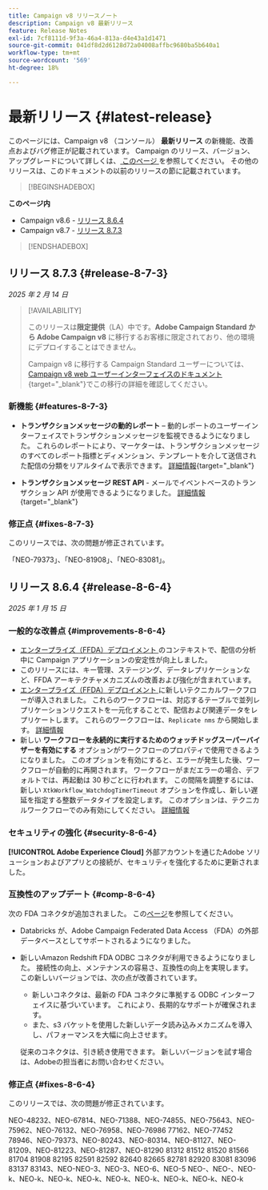 ```yaml
---
title: Campaign v8 リリースノート
description: Campaign v8 最新リリース
feature: Release Notes
exl-id: 7cf8111d-9f3a-46a4-813a-d4e43a1d1471
source-git-commit: 041df8d2d6128d72a04008affbc9680ba5b640a1
workflow-type: tm+mt
source-wordcount: '569'
ht-degree: 18%

---
```


# 最新リリース {#latest-release}

このページには、Campaign v8 （コンソール） **最新リリース** の新機能、改善点およびバグ修正が記載されています。 Campaign のリリース、バージョン、アップグレードについて詳しくは、[ このページ ](upgrades.md) を参照してください。 その他のリリースは、このドキュメントの以前のリリースの節に記載されています。

>[!BEGINSHADEBOX]

**このページ内**

* Campaign v8.6 - [ リリース 8.6.4](#release-8-6-4)
* Campaign v8.7 - [ リリース 8.7.3](#release-8-7-3)

>[!ENDSHADEBOX]


## リリース 8.7.3 {#release-8-7-3}

_2025 年 2 月 14 日_

>[!AVAILABILITY]
>
>このリリースは&#x200B;**限定提供**（LA）中です。**Adobe Campaign Standard から Adobe Campaign v8** に移行するお客様に限定されており、他の環境にデプロイすることはできません。
>
>Campaign v8 に移行する Campaign Standard ユーザーについては、[Campaign v8 web ユーザーインターフェイスのドキュメント](https://experienceleague.adobe.com/ja/docs/campaign-web/v8/start/acs-migration){target="_blank"}でこの移行の詳細を確認してください。

### 新機能 {#features-8-7-3}

* **トランザクションメッセージの動的レポート** – 動的レポートのユーザーインターフェイスでトランザクションメッセージを監視できるようになりました。 これらのレポートにより、マーケターは、トランザクションメッセージのすべてのレポート指標とディメンション、テンプレートを介して送信された配信の分類をリアルタイムで表示できます。 [詳細情報](https://experienceleague.adobe.com/ja/docs/experience-cloud/campaign/reporting/get-started-reporting){target="_blank"}

* **トランザクションメッセージ REST API** - メールでイベントベースのトランザクション API が使用できるようになりました。 [詳細情報](https://experienceleague.adobe.com/en/docs/experience-cloud/campaign/apis/managing-transactional-messages){target="_blank"}

### 修正点 {#fixes-8-7-3}

このリリースでは、次の問題が修正されています。

「NEO-79373」、「NEO-81908」、「NEO-83081」。


## リリース 8.6.4 {#release-8-6-4}

_2025 年 1 月 15 日_

### 一般的な改善点 {#improvements-8-6-4}

* [ エンタープライズ（FFDA）デプロイメント ](../../v8/architecture/enterprise-deployment.md) のコンテキストで、配信の分析中に Campaign アプリケーションの安定性が向上しました。
* このリリースには、キー管理、ステージング、データレプリケーションなど、FFDA アーキテクチャメカニズムの改善および強化が含まれています。
* [ エンタープライズ（FFDA）デプロイメント ](../../v8/architecture/enterprise-deployment.md) に新しいテクニカルワークフローが導入されました。 これらのワークフローは、対応するテーブルで並列レプリケーションリクエストを一元化することで、配信および関連データをレプリケートします。 これらのワークフローは、`Replicate nms` から開始します。 [詳細情報](../architecture/replication.md)
* 新しい **ワークフローを永続的に実行するためのウォッチドッグスーパーバイザーを有効にする** オプションがワークフローのプロパティで使用できるようになりました。 このオプションを有効にすると、エラーが発生した後、ワークフローが自動的に再開されます。 ワークフローがまだエラーの場合、デフォルトでは、再起動は 30 秒ごとに行われます。 この間隔を調整するには、新しい `XtkWorkflow_WatchdogTimerTimeout` オプションを作成し、新しい遅延を指定する整数データタイプを設定します。 このオプションは、テクニカルワークフローでのみ有効にしてください。 [詳細情報](../../automation/workflow/workflow-properties.md#execution)

### セキュリティの強化 {#security-8-6-4}

**[!UICONTROL Adobe Experience Cloud]** 外部アカウントを通じたAdobe ソリューションおよびアプリとの接続が、セキュリティを強化するために更新されました。

<!--
### Connection to Campaign {#ims-8-6-4}

**(Limited availability)** For a restricted list of customers, Campaign v8.6.4 can allow native authentication mode instead of Adobe Identity Management System (IMS). Note that if you are using Campaign native authentication, you cannot access to [Campaign Web User Interface](../start/campaign-ui.md#campaign-web-user-interface).-->

### 互換性のアップデート {#comp-8-6-4}

次の FDA コネクタが追加されました。 この[ページ](compatibility-matrix.md#FederatedDataAccessFDA)を参照してください。

* Databricks が、Adobe Campaign Federated Data Access （FDA）の外部データベースとしてサポートされるようになりました。

* 新しいAmazon Redshift FDA ODBC コネクタが利用できるようになりました。 接続性の向上、メンテナンスの容易さ、互換性の向上を実現します。 この新しいバージョンでは、次の点が改善されています。

   * 新しいコネクタは、最新の FDA コネクタに準拠する ODBC インターフェイスに基づいています。 これにより、長期的なサポートが確保されます。
   * また、s3 バケットを使用した新しいデータ読み込みメカニズムを導入し、パフォーマンスを大幅に向上させます。

  従来のコネクタは、引き続き使用できます。 新しいバージョンを試す場合は、Adobeの担当者にお問い合わせください。

### 修正点 {#fixes-8-6-4}

このリリースでは、次の問題が修正されています。

NEO-48232、NEO-67814、NEO-71388、NEO-74855、NEO-75643、NEO-75962、NEO-76132、NEO-76958、NEO-76986 77162、NEO-77452 78946、NEO-79373、NEO-80243、NEO-80314、NEO-81127、NEO-81209、NEO-81223、NEO-81287、NEO-81290 81312 81512 81520 81566 81704 81908 82195 82591 82592 82640 82665 82781 82920 83081 83096 83137 83143、NEO-NEO-3、NEO-3、NEO-6、NEO-5 NEO-、NEO-、NEO-k、NEO-k、NEO-k、NEO-k、NEO-k、NEO-k、NEO-k、NEO-k、NEO-k

